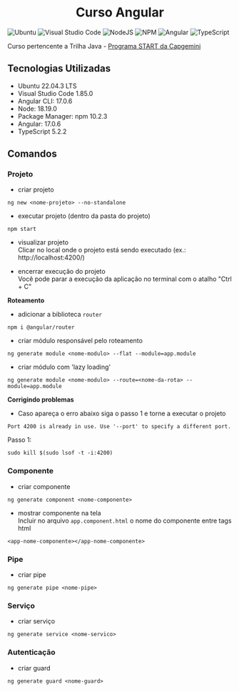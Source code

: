 <h1 align="center"> Curso Angular </h1>

![Ubuntu](https://img.shields.io/badge/Ubuntu-E95420?style=for-the-badge&logo=ubuntu&logoColor=white) ![Visual Studio Code](https://img.shields.io/badge/Visual%20Studio%20Code-0078d7.svg?style=for-the-badge&logo=visual-studio-code&logoColor=white) ![NodeJS](https://img.shields.io/badge/node.js-6DA55F?style=for-the-badge&logo=node.js&logoColor=white) ![NPM](https://img.shields.io/badge/NPM-%23CB3837.svg?style=for-the-badge&logo=npm&logoColor=white) ![Angular](https://img.shields.io/badge/angular-%23DD0031.svg?style=for-the-badge&logo=angular&logoColor=white) ![TypeScript](https://img.shields.io/badge/typescript-%23007ACC.svg?style=for-the-badge&logo=typescript&logoColor=white)    

Curso pertencente a Trilha Java - [Programa START da Capgemini](https://startcapgemini.com.br/)

## Tecnologias Utilizadas

* Ubuntu 22.04.3 LTS
* Visual Studio Code 1.85.0
* Angular CLI: 17.0.6
* Node: 18.19.0
* Package Manager: npm 10.2.3
* Angular: 17.0.6
* TypeScript 5.2.2

## Comandos 

### Projeto

- criar projeto
```
ng new <nome-projeto> --no-standalone
```

- executar projeto (dentro da pasta do projeto)
```
npm start
```

- visualizar projeto <br>
Clicar no local onde o projeto está sendo executado (ex.: http://localhost:4200/)

- encerrar execução do projeto <br>
Você pode parar a execução da aplicação no terminal com o atalho "Ctrl + C"

**Roteamento**

- adicionar a biblioteca `router`
```
npm i @angular/router
```

- criar módulo responsável pelo roteamento
```
ng generate module <nome-modulo> --flat --module=app.module
```

- criar módulo com 'lazy loading'
```
ng generate module <nome-modulo> --route=<nome-da-rota> --module=app.module
```

**Corrigindo problemas**

- Caso apareça o erro abaixo siga o passo 1 e torne a executar o projeto
```
Port 4200 is already in use. Use '--port' to specify a different port.
```

Passo 1: 
```
sudo kill $(sudo lsof -t -i:4200)
```

### Componente

- criar componente
```
ng generate component <nome-componente>
```

- mostrar componente na tela <br>
Incluir no arquivo `app.component.html` o nome do componente entre tags html
```
<app-nome-componente></app-nome-componente>
```

### Pipe

- criar pipe
```
ng generate pipe <nome-pipe>
```

### Serviço

- criar serviço
```
ng generate service <nome-servico>
```

### Autenticação

- criar guard
```
ng generate guard <nome-guard>
```